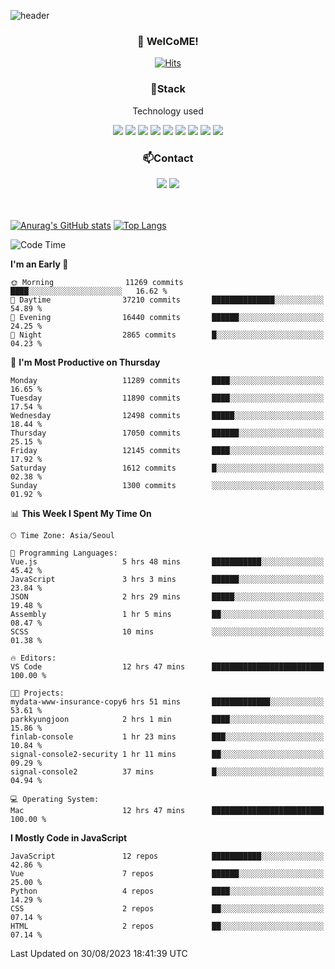![header](https://capsule-render.vercel.app/api?type=waving&color=gradient&height=200&text=Kyungjoon&fontAlign=70&fontAlignY=40&animation=twinkling)

<h3 align="center">👋 WelCoME!</h3>

<div align=center>
  
[![Hits](https://hits.seeyoufarm.com/api/count/incr/badge.svg?url=https%3A%2F%2Fgithub.com%2Fuvula6921&count_bg=%2322BAC9&title_bg=%23827F7F&icon=iconify.svg&icon_color=%2325A27F&title=visits&edge_flat=false)](https://hits.seeyoufarm.com)
  
</div>
<h3 align="center">📌Stack</h3>
<p align="center">Technology used</p>
<div align="center"><img src="https://img.shields.io/badge/HTML5-E34F26?style=flat-square&logo=HTML5&logoColor=white"></img> <img src="https://img.shields.io/badge/CSS3-0A84FF?style=flat-square&logo=CSS3&logoColor=white"></img> <img src="https://img.shields.io/badge/JavaScript-FFCD11?style=flat-square&logo=JavaScript&logoColor=white"></img> <img src="https://img.shields.io/badge/React-00BCF6?style=flat-square&logo=React&logoColor=white"></img> <img src="https://img.shields.io/badge/jQuery-3655FF?style=flat-square&logo=jQuery&logoColor=white"></img> <img src="https://img.shields.io/badge/Ruby-E0115F?style=flat-square&logo=Ruby&logoColor=white"></img> <img src="https://img.shields.io/badge/Python-4B8BBE?style=flat-square&logo=Python&logoColor=white"></img> <img src="https://img.shields.io/badge/Vue-4FC08D?style=flat-square&logo=Vue.js&logoColor=white"></img> <img src="https://img.shields.io/badge/Nuxt-00DC82?style=flat-square&logo=Nuxt.js&logoColor=white"></img></div>

<h3 align="center">📫Contact</h3>
<div align="center"><a href="https://velog.io/@uvula6921/"><img src="https://img.shields.io/badge/Blog-20c997?style=flat-square&logo=V&logoColor=white"/></a> <a href="pkj6921@gmail.com"><img src="https://img.shields.io/badge/Gmail-EA4335?style=flat-square&logo=Gmail&logoColor=white"/></a></div>
<br>
<br>

[![Anurag's GitHub stats](https://github-readme-stats.vercel.app/api?username=uvula6921&hide=stars,issues&show_icons=true&count_private=true&theme=tokyonight)](https://github.com/anuraghazra/github-readme-stats)
[![Top Langs](https://github-readme-stats.vercel.app/api/top-langs/?username=uvula6921&hide=css,jupyter%20notebook,html&exclude_repo=uvula6921,uvula6921.github.io&layout=compact&langs_count=8)](https://github.com/anuraghazra/github-readme-stats)

<!--START_SECTION:waka-->
![Code Time](http://img.shields.io/badge/Code%20Time-1%2C810%20hrs%2054%20mins-blue)

**I'm an Early 🐤** 

```text
🌞 Morning                11269 commits       ████░░░░░░░░░░░░░░░░░░░░░   16.62 % 
🌆 Daytime                37210 commits       ██████████████░░░░░░░░░░░   54.89 % 
🌃 Evening                16440 commits       ██████░░░░░░░░░░░░░░░░░░░   24.25 % 
🌙 Night                  2865 commits        █░░░░░░░░░░░░░░░░░░░░░░░░   04.23 % 
```
📅 **I'm Most Productive on Thursday** 

```text
Monday                   11289 commits       ████░░░░░░░░░░░░░░░░░░░░░   16.65 % 
Tuesday                  11890 commits       ████░░░░░░░░░░░░░░░░░░░░░   17.54 % 
Wednesday                12498 commits       █████░░░░░░░░░░░░░░░░░░░░   18.44 % 
Thursday                 17050 commits       ██████░░░░░░░░░░░░░░░░░░░   25.15 % 
Friday                   12145 commits       ████░░░░░░░░░░░░░░░░░░░░░   17.92 % 
Saturday                 1612 commits        █░░░░░░░░░░░░░░░░░░░░░░░░   02.38 % 
Sunday                   1300 commits        ░░░░░░░░░░░░░░░░░░░░░░░░░   01.92 % 
```


📊 **This Week I Spent My Time On** 

```text
🕑︎ Time Zone: Asia/Seoul

💬 Programming Languages: 
Vue.js                   5 hrs 48 mins       ███████████░░░░░░░░░░░░░░   45.42 % 
JavaScript               3 hrs 3 mins        ██████░░░░░░░░░░░░░░░░░░░   23.84 % 
JSON                     2 hrs 29 mins       █████░░░░░░░░░░░░░░░░░░░░   19.48 % 
Assembly                 1 hr 5 mins         ██░░░░░░░░░░░░░░░░░░░░░░░   08.47 % 
SCSS                     10 mins             ░░░░░░░░░░░░░░░░░░░░░░░░░   01.38 % 

🔥 Editors: 
VS Code                  12 hrs 47 mins      █████████████████████████   100.00 % 

🐱‍💻 Projects: 
mydata-www-insurance-copy6 hrs 51 mins       █████████████░░░░░░░░░░░░   53.61 % 
parkkyungjoon            2 hrs 1 min         ████░░░░░░░░░░░░░░░░░░░░░   15.86 % 
finlab-console           1 hr 23 mins        ███░░░░░░░░░░░░░░░░░░░░░░   10.84 % 
signal-console2-security 1 hr 11 mins        ██░░░░░░░░░░░░░░░░░░░░░░░   09.29 % 
signal-console2          37 mins             █░░░░░░░░░░░░░░░░░░░░░░░░   04.94 % 

💻 Operating System: 
Mac                      12 hrs 47 mins      █████████████████████████   100.00 % 
```

**I Mostly Code in JavaScript** 

```text
JavaScript               12 repos            ███████████░░░░░░░░░░░░░░   42.86 % 
Vue                      7 repos             ██████░░░░░░░░░░░░░░░░░░░   25.00 % 
Python                   4 repos             ████░░░░░░░░░░░░░░░░░░░░░   14.29 % 
CSS                      2 repos             ██░░░░░░░░░░░░░░░░░░░░░░░   07.14 % 
HTML                     2 repos             ██░░░░░░░░░░░░░░░░░░░░░░░   07.14 % 
```




 Last Updated on 30/08/2023 18:41:39 UTC
<!--END_SECTION:waka-->
